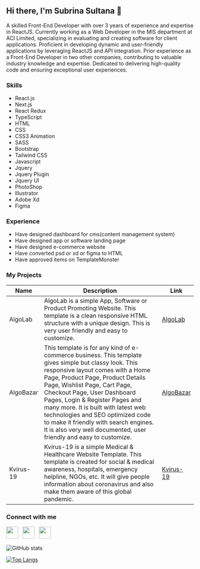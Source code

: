 <h2>Hi there, I'm Subrina Sultana 👋</h2>
<p>A skilled Front-End Developer with over 3 years of experience and expertise in ReactJS. Currently working as a Web Developer in the MIS department at ACI Limited, specializing in evaluating and creating software for client applications. Proficient in developing dynamic and user-friendly applications by leveraging ReactJS and API integration. Prior experience as a Front-End Developer in two other companies, contributing to valuable industry knowledge and expertise. Dedicated to delivering high-quality code and ensuring exceptional user experiences.</p>
<h3>Skills</h3>
<ul>
    <li>React.js</li>
    <li>Next.js</li>
    <li>React Redux</li>
    <li>TypeScript</li>
    <li>HTML</li>
    <li>CSS</li>
    <li>CSS3 Animation</li>
    <li>SASS</li>
    <li>Bootstrap</li>
    <li>Tailwind CSS</li>
    <li>Javascript</li>
    <li>Jquery</li>
    <li>Jquery Plugin</li>
    <li>Jquery UI</li>
    <li>PhotoShop</li>
    <li>Illustrator</li>
    <li>Adobe Xd</li>
    <li>Figma</li>
</ul>
<h3>Experience</h3>
<ul>
    <li>Have designed dashboard for cms(content management system)</li>
    <li>Have designed app or software landing page</li>
    <li>Have designed e-commerce website</li>
    <li>Have converted psd or xd or figma to HTML</li>
    <li>Have approved items on TemplateMonster</li>
</ul>
<h3>My Projects</h3>
<table>
    <thead>
        <tr>
            <th>Name</th>
            <th>Description</th>
            <th>Link</th>
        </tr>
    </thead>
    <tbody>
        <tr>
            <td>AlgoLab</td>
            <td>AlgoLab is a simple App, Software or Product Promoting Website. This template is a clean responsive
                HTML structure with a unique design. This is very user friendly and easy to customize.</td>
            <td><a href="https://algolabb.netlify.app/">AlgoLab</a></td>
        </tr>
        <tr>
            <td>AlgoBazar</td>
            <td>This template is for any kind of e-commerce business. This template gives simple but classy look. This responsive layout comes with a
                Home Page, Product Page, Product Details Page, Wishlist Page, Cart Page, Checkout Page, User
                Dashboard Pages, Login & Register Pages and many more. It is built with latest web technologies and
                SEO optimized code to make it friendly with search engines. It is also very well documented, user
                friendly and easy to customize.</td>
            <td><a href="https://algobazaar.netlify.app/">AlgoBazar</a></td>
        </tr>
        <tr>
            <td>Kvirus-19</td>
            <td>Kvirus-19 is a simple Medical & Healthcare Website Template. This template is created for social &
                medical awareness, hospitals, emergency helpline, NGOs, etc. It will give people information about
                coronavirus and also make them aware of this global pandemic.</td>
            <td><a href="https://kvirus.netlify.app/">Kvirus-19</a></td>
        </tr>
    </tbody>
</table>
<h3>Connect with me</h3>
<p>
    <a href="https://www.facebook.com/subrinalisa14/" title="Facebook" style="margin-right: 8px;"><img
            src="https://cdn-icons.flaticon.com/png/512/2504/premium/2504903.png?token=exp=1642528513~hmac=213cf73ca2a39180a1e23098241931b0"
            width="32" alt=""></a>
    <a href="https://www.instagram.com/subrinalisa/" title="Instagram" style="margin-right: 8px;"><img
            src="https://cdn-icons-png.flaticon.com/512/1409/1409946.png" width="32" alt=""></a>
    <a href="https://www.linkedin.com/in/subrinalisa/" title="LinkedIn"><img
            src="https://cdn-icons.flaticon.com/png/512/2504/premium/2504923.png?token=exp=1642528624~hmac=587311e88899e7cff452267d854eeba6"
            width="32" alt=""></a>
</p>

![GitHub stats](https://github-readme-stats.vercel.app/api?username=subrinalisa&show_icons=true) 

[![Top Langs](https://github-readme-stats.vercel.app/api/top-langs/?username=subrinalisa)](https://github.com/anuraghazra/github-readme-stats) 



